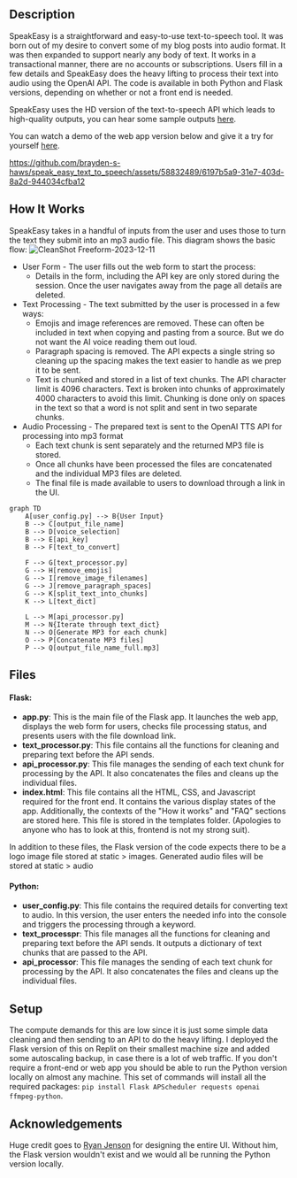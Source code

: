 ## Description
SpeakEasy is a straightforward and easy-to-use text-to-speech tool. It was born out of my desire to convert some of my blog posts into audio format. It was then expanded to support nearly any body of text. It works in a transactional manner, there are no accounts or subscriptions. Users fill in a few details and SpeakEasy does the heavy lifting to process their text into audio using the OpenAI API. The code is available in both Python and Flask versions, depending on whether or not a front end is needed. 

SpeakEasy uses the HD version of the text-to-speech API which leads to high-quality outputs, you can hear some sample outputs [here](https://haws.notion.site/Audio-Blog-Posts-26d29fb160d1421cb7bf4bf252589347).

You can watch a demo of the web app version below and give it a try for yourself [here](https://speak-easy.replit.app).

https://github.com/brayden-s-haws/speak_easy_text_to_speech/assets/58832489/6197b5a9-31e7-403d-8a2d-944034cfba12

## How It Works
SpeakEasy takes in a handful of inputs from the user and uses those to turn the text they submit into an mp3 audio file. This diagram shows the basic flow:
![CleanShot Freeform-2023-12-11](https://github.com/brayden-s-haws/speak_easy_text_to_speech/assets/58832489/6ecb436d-03ce-4689-ba3c-54cde170f403)

- User Form - The user fills out the web form to start the process:
  - Details in the form, including the API key are only stored during the session. Once the user navigates away from the page all details are deleted.
- Text Processing - The text submitted by the user is processed in a few ways:
  - Emojis and image references are removed. These can often be included in text when copying and pasting from a source. But we do not want the AI voice reading them out loud.
  - Paragraph spacing is removed. The API expects a single string so cleaning up the spacing makes the text easier to handle as we prep it to be sent.
  - Text is chunked and stored in a list of text chunks. The API character limit is 4096 characters. Text is broken into chunks of approximately 4000 characters to avoid this limit. Chunking is done only on spaces in the text so that a word is not split and sent in two separate chunks.
- Audio Processing - The prepared text is sent to the OpenAI TTS API for processing into mp3 format
  - Each text chunk is sent separately and the returned MP3 file is stored.
  - Once all chunks have been processed the files are concatenated and the individual MP3 files are deleted.
  - The final file is made available to users to download through a link in the UI.

```Mermaid
graph TD
    A[user_config.py] --> B{User Input}
    B --> C[output_file_name]
    B --> D[voice_selection]
    B --> E[api_key]
    B --> F[text_to_convert]

    F --> G[text_processor.py]
    G --> H[remove_emojis]
    G --> I[remove_image_filenames]
    G --> J[remove_paragraph_spaces]
    G --> K[split_text_into_chunks]
    K --> L[text_dict]

    L --> M[api_processor.py]
    M --> N{Iterate through text_dict}
    N --> O[Generate MP3 for each chunk]
    O --> P[Concatenate MP3 files]
    P --> Q[output_file_name_full.mp3]
```

## Files

#### Flask:

- **app.py**: This is the main file of the Flask app. It launches the web app, displays the web form for users, checks file processing status, and presents users with the file download link.
- **text_processor.py**: This file contains all the functions for cleaning and preparing text before the API sends.
- **api_processor.py**: This file manages the sending of each text chunk for processing by the API. It also concatenates the files and cleans up the individual files.
- **index.html**: This file contains all the HTML, CSS, and Javascript required for the front end. It contains the various display states of the app. Additionally, the contexts of the "How it works" and "FAQ" sections are stored here. This file is stored in the templates folder. (Apologies to anyone who has to look at this, frontend is not my strong suit).

In addition to these files, the Flask version of the code expects there to be a logo image file stored at static > images. Generated audio files will be stored at static > audio

#### Python:
- **user_config.py**: This file contains the required details for converting text to audio. In this version, the user enters the needed info into the console and triggers the processing through a keyword.
- **text_processpr**: This file manages all the functions for cleaning and preparing text before the API sends. It outputs a dictionary of text chunks that are passed to the API.
- **api_processor**: This file manages the sending of each text chunk for processing by the API. It also concatenates the files and cleans up the individual files.

## Setup
The compute demands for this are low since it is just some simple data cleaning and then sending to an API to do the heavy lifting. I deployed the Flask version of this on Replit on their smallest machine size and added some autoscaling backup, in case there is a lot of web traffic. If you don't require a front-end or web app you should be able to run the Python version locally on almost any machine. This set of commands will install all the required packages: `pip install Flask APScheduler requests openai ffmpeg-python`.

## Acknowledgements
Huge credit goes to [Ryan Jenson](https://github.com/rwjenson) for designing the entire UI. Without him, the Flask version wouldn't exist and we would all be running the Python version locally.

